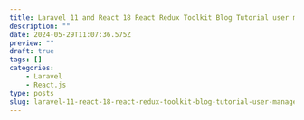 ```yaml
---
title: Laravel 11 and React 18 React Redux Toolkit Blog Tutorial user management with roles and permission without Laravel Breeze from Scratch
description: ""
date: 2024-05-29T11:07:36.575Z
preview: ""
draft: true
tags: []
categories:
    - Laravel
    - React.js
type: posts
slug: laravel-11-react-18-react-redux-toolkit-blog-tutorial-user-management-roles-permission-laravel-breeze-scratch
---
```

